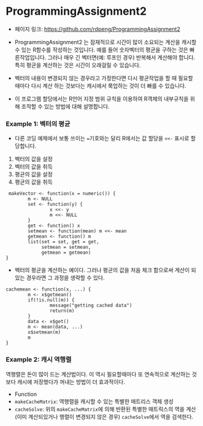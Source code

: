ProgrammingAssignment2
==========================

- 페이지 링크: https://github.com/rdpeng/ProgrammingAssignment2

- ProgrammingAssignment2 는 잠재적으로 시간이 많이 소요되는 계산을 캐시할 수 있는 R함수를 작성하는 것입니다. 예를 들어 숫자벡터의 평균을 구하는 것은 빠른작업입니다. 그러나 매우 긴 벡터면(예: 루프인 경우) 반복해서 계산해야 합니다. 특히 평균을 계산하는 것은 시간이 오래걸릴 수 있습니다. 

- 벡터의 내용이 변경되지 않는 경우라고 가정한다면 다시 평균작업을 할 때 필요할 때마다 다시 계산 하는 것보다는 캐시에서 룩업하는 것이 더 빠를 수 있습니다. 

- 이 프로그램 할당에서는 R언어 지정 범위 규칙을 이용하여 R객체의 내부규칙을 위해 조작할 수 있는 방법에 대해 설명합니다.

### Example 1: 벡터의 평균

- 다른 코딩 예제에서 보통 쓰이는  `=`기호와는 달리 R에서는 값 할당을 `<<-` 표시로 할당합니다. 

1. 벡터의 값을 설정
2. 벡터의 값을 취득
3. 평균의 값을 설정
4. 평균의 값을 취득

```
 makeVector <- function(x = numeric()) {
        m <- NULL
        set <- function(y) {
                x <<- y
                m <<- NULL
        }
        get <- function() x
        setmean <- function(mean) m <<- mean
        getmean <- function() m
        list(set = set, get = get,
             setmean = setmean,
             getmean = getmean)
}
```

- 벡터의 평균을 계산하는 예이다. 그러나 평균의 값을 처음 체크 함으로써 계산이 되있는 경우라면 그 과정을 생략할 수 있다.  

```
cachemean <- function(x, ...) {
        m <- x$getmean()
        if(!is.null(m)) {
                message("getting cached data")
                return(m)
        }
        data <- x$get()
        m <- mean(data, ...)
        x$setmean(m)
        m
}
```

### Example 2: 캐시 역행렬
 
 역행렬은 돈이 많이 드는 계산법이다. 이 역시 필요할때마다 또 연속적으로 계산하는 것보다 캐시에 저장했다가 꺼내는 방법이 더 효과적이다. 
 
- Function 
 -  `makeCacheMatrix`: 역행렬을 캐시할 수 있는 특별한 매트리스 객체 생성
 - `cacheSolve`: 위의 `makeCacheMatrix`에 의해 반환된 특별한 매트릭스의 역을 계산 (이미 계산되있거나 행렬이 변경되지 않은 경우) `cacheSolve`에서 역을 검색한다. 
 
 
 
 
 
